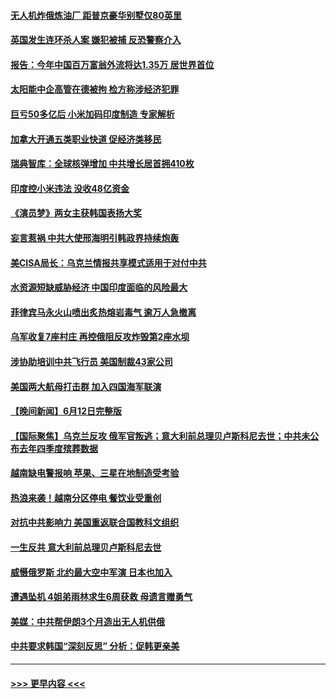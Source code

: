 #### [无人机炸俄炼油厂 距普京豪华别墅仅80英里](../pages/prog202/a103730960.md?t=06140643) 
#### [英国发生连环杀人案 嫌犯被捕 反恐警察介入](../pages/prog202/a103730929.md?t=06140643) 
#### [报告：今年中国百万富翁外流将达1.35万 居世界首位](../pages/prog202/a103730915.md?t=06140643) 
#### [太阳能中企高管在德被拘 检方称涉经济犯罪](../pages/prog202/a103730892.md?t=06140643) 
#### [巨亏50多亿后 小米加码印度制造 专家解析](../pages/prog202/a103730861.md?t=06140643) 
#### [加拿大开通五类职业快道 促经济类移民](../pages/prog202/a103730814.md?t=06140643) 
#### [瑞典智库：全球核弹增加 中共增长居首拥410枚](../pages/prog202/a103730780.md?t=06140643) 
#### [印度控小米违法 没收48亿资金](../pages/prog202/a103730785.md?t=06140643) 
#### [《演员梦》两女主获韩国表扬大奖](../pages/prog202/a103730772.md?t=06140643) 
#### [妄言惹祸 中共大使邢海明引韩政界持续炮轰](../pages/prog202/a103730705.md?t=06140643) 
#### [美CISA局长：乌克兰情报共享模式适用于对付中共](../pages/prog202/a103730702.md?t=06140643) 
#### [水资源短缺威胁经济 中国印度面临的风险最大](../pages/prog202/a103730699.md?t=06140643) 
#### [菲律宾马永火山喷出炙热熔岩毒气 逾万人急撤离](../pages/prog202/a103730664.md?t=06140643) 
#### [乌军收复7座村庄 再控俄阻反攻炸毁第2座水坝](../pages/prog202/a103730640.md?t=06140643) 
#### [涉协助培训中共飞行员 美国制裁43家公司](../pages/prog202/a103730641.md?t=06140643) 
#### [美国两大航母打击群 加入四国海军联演](../pages/prog202/a103730637.md?t=06140643) 
#### [【晚间新闻】6月12日完整版](../pages/prog202/a103730543.md?t=06140643) 
#### [【国际聚焦】乌克兰反攻 俄军官叛逃；意大利前总理贝卢斯科尼去世；中共未公布去年四季度殡葬数据](../pages/prog202/a103730535.md?t=06140643) 
#### [越南缺电警报响 苹果、三星在地制造受考验](../pages/prog202/a103730505.md?t=06140643) 
#### [热浪来袭！越南分区停电 餐饮业受重创](../pages/prog202/a103730495.md?t=06140643) 
#### [对抗中共影响力 美国重返联合国教科文组织](../pages/prog202/a103730385.md?t=06140643) 
#### [一生反共 意大利前总理贝卢斯科尼去世](../pages/prog202/a103730388.md?t=06140643) 
#### [威慑俄罗斯 北约最大空中军演 日本也加入](../pages/prog202/a103730387.md?t=06140643) 
#### [遭遇坠机 4姐弟雨林求生6周获救 母遗言赠勇气](../pages/prog202/a103730290.md?t=06140643) 
#### [美媒：中共帮伊朗3个月造出无人机供俄](../pages/prog202/a103730261.md?t=06140643) 
#### [中共要求韩国“深刻反思” 分析：促韩更亲美](../pages/prog202/a103730210.md?t=06140643) 

----
#### [ >>> 更早内容 <<< ](../indexes/prog202-earlier.md)
